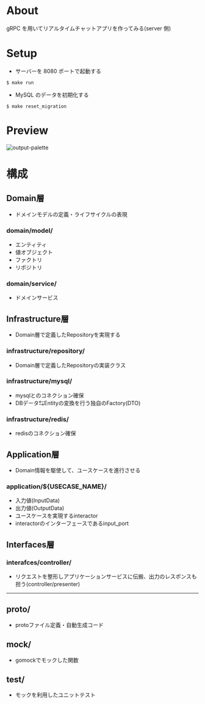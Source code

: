 # About

gRPC を用いてリアルタイムチャットアプリを作ってみる(server 側)

# Setup

- サーバーを 8080 ポートで起動する

```
$ make run
```

- MySQL のデータを初期化する

```
$ make reset_migration
```

# Preview

![output-palette](https://user-images.githubusercontent.com/38310693/114688320-8be5c300-9d4f-11eb-9901-ac0efb7b5ebd.gif)


# 構成
## Domain層
- ドメインモデルの定義・ライフサイクルの表現
### domain/model/
- エンティティ
- 値オブジェクト
- ファクトリ
- リポジトリ

### domain/service/
- ドメインサービス

## Infrastructure層
- Domain層で定義したRepositoryを実現する

### infrastructure/repository/
- Domain層で定義したRepositoryの実装クラス

### infrastructure/mysql/
- mysqlとのコネクション確保
- DBデータ⇆Entityの変換を行う独自のFactory(DTO)

### infrastructure/redis/
- redisのコネクション確保


## Application層
- Domain情報を駆使して、ユースケースを進行させる

### application/${USECASE_NAME}/
- 入力値(InputData)
- 出力値(OutputData)
- ユースケースを実現するinteractor
- interactorのインターフェースであるinput_port


## Interfaces層
### interafces/controller/
- リクエストを整形しアプリケーションサービスに伝搬、出力のレスポンスも担う(controller/presenter)

----------------------------------

## proto/
- protoファイル定義・自動生成コード

## mock/
- gomockでモックした関数

## test/
- モックを利用したユニットテスト


